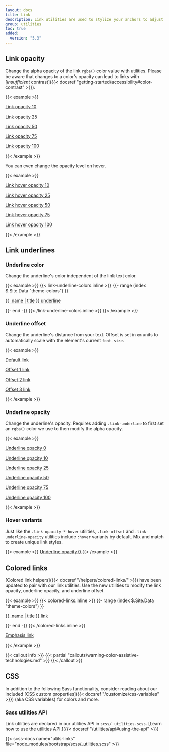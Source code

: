 ```yaml
---
layout: docs
title: Link
description: Link utilities are used to stylize your anchors to adjust their color, opacity, underline offset, underline color, and more.
group: utilities
toc: true
added:
  version: "5.3"
---
```


## Link opacity

Change the alpha opacity of the link `rgba()` color value with utilities. Please be aware that changes to a color's opacity can lead to links with [*insufficient* contrast]({{< docsref "getting-started/accessibility#color-contrast" >}}).

{{< example >}}
<p><a class="link-opacity-10" href="#">Link opacity 10</a></p>
<p><a class="link-opacity-25" href="#">Link opacity 25</a></p>
<p><a class="link-opacity-50" href="#">Link opacity 50</a></p>
<p><a class="link-opacity-75" href="#">Link opacity 75</a></p>
<p><a class="link-opacity-100" href="#">Link opacity 100</a></p>
{{< /example >}}

You can even change the opacity level on hover.

{{< example >}}
<p><a class="link-opacity-10-hover" href="#">Link hover opacity 10</a></p>
<p><a class="link-opacity-25-hover" href="#">Link hover opacity 25</a></p>
<p><a class="link-opacity-50-hover" href="#">Link hover opacity 50</a></p>
<p><a class="link-opacity-75-hover" href="#">Link hover opacity 75</a></p>
<p><a class="link-opacity-100-hover" href="#">Link hover opacity 100</a></p>
{{< /example >}}

## Link underlines

### Underline color

Change the underline's color independent of the link text color.

{{< example >}}
{{< link-underline-colors.inline >}}
{{- range (index $.Site.Data "theme-colors") }}
<p><a href="#" class="link-underline-{{ .name }}">{{ .name | title }} underline</a></p>
{{- end -}}
{{< /link-underline-colors.inline >}}
{{< /example >}}

### Underline offset

Change the underline's distance from your text. Offset is set in `em` units to automatically scale with the element's current `font-size`.

{{< example >}}
<p><a href="#">Default link</a></p>
<p><a class="link-offset-1" href="#">Offset 1 link</a></p>
<p><a class="link-offset-2" href="#">Offset 2 link</a></p>
<p><a class="link-offset-3" href="#">Offset 3 link</a></p>
{{< /example >}}

### Underline opacity

Change the underline's opacity. Requires adding `.link-underline` to first set an `rgba()` color we use to then modify the alpha opacity.

{{< example >}}
<p><a class="link-offset-2 link-underline link-underline-opacity-0" href="#">Underline opacity 0</a></p>
<p><a class="link-offset-2 link-underline link-underline-opacity-10" href="#">Underline opacity 10</a></p>
<p><a class="link-offset-2 link-underline link-underline-opacity-25" href="#">Underline opacity 25</a></p>
<p><a class="link-offset-2 link-underline link-underline-opacity-50" href="#">Underline opacity 50</a></p>
<p><a class="link-offset-2 link-underline link-underline-opacity-75" href="#">Underline opacity 75</a></p>
<p><a class="link-offset-2 link-underline link-underline-opacity-100" href="#">Underline opacity 100</a></p>
{{< /example >}}

### Hover variants

Just like the `.link-opacity-*-hover` utilities, `.link-offset` and `.link-underline-opacity` utilities include `:hover` variants by default. Mix and match to create unique link styles.

{{< example >}}
<a class="link-offset-2 link-offset-3-hover link-underline link-underline-opacity-0 link-underline-opacity-75-hover" href="#">
  Underline opacity 0
</a>
{{< /example >}}

## Colored links

[Colored link helpers]({{< docsref "/helpers/colored-links/" >}}) have been updated to pair with our link utilities. Use the new utilities to modify the link opacity, underline opacity, and underline offset.

{{< example >}}
{{< colored-links.inline >}}
{{- range (index $.Site.Data "theme-colors") }}
<p><a href="#" class="link-{{ .name }} link-offset-2 link-underline-opacity-25 link-underline-opacity-100-hover">{{ .name | title }} link</a></p>
{{- end -}}
{{< /colored-links.inline >}}
<p><a href="#" class="link-body-emphasis link-offset-2 link-underline-opacity-25 link-underline-opacity-75-hover">Emphasis link</a></p>
{{< /example >}}

{{< callout info >}}
{{< partial "callouts/warning-color-assistive-technologies.md" >}}
{{< /callout >}}

## CSS

In addition to the following Sass functionality, consider reading about our included [CSS custom properties]({{< docsref "/customize/css-variables" >}}) (aka CSS variables) for colors and more.

### Sass utilities API

Link utilities are declared in our utilities API in `scss/_utilities.scss`. [Learn how to use the utilities API.]({{< docsref "/utilities/api#using-the-api" >}})

{{< scss-docs name="utils-links" file="node_modules/bootstrap/scss/_utilities.scss" >}}
